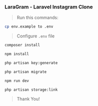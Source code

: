 ### LaraGram - Laravel Instagram Clone

> Run this commands:

```sh
cp env.example to .env
```

> Configure `.env` file

```sh
composer install

npm install

php artisan key:generate

php artisan migrate

npm run dev

php artisan storage:link
```

> Thank You!
